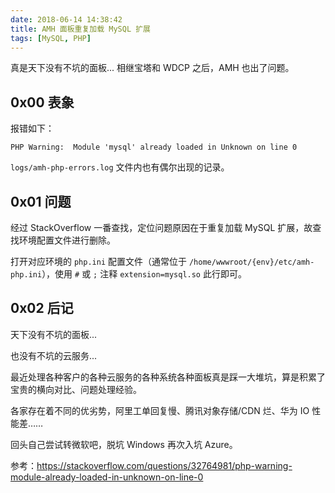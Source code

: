 ```yaml
---
date: 2018-06-14 14:38:42
title: AMH 面板重复加载 MySQL 扩展
tags: [MySQL, PHP]
---
```


真是天下没有不坑的面板... 相继宝塔和 WDCP 之后，AMH 也出了问题。

## 0x00 表象

报错如下：

`PHP Warning:  Module 'mysql' already loaded in Unknown on line 0`

`logs/amh-php-errors.log` 文件内也有偶尔出现的记录。

## 0x01 问题

经过 StackOverflow 一番查找，定位问题原因在于重复加载 MySQL 扩展，故查找环境配置文件进行删除。

打开对应环境的 `php.ini` 配置文件（通常位于 `/home/wwwroot/{env}/etc/amh-php.ini`），使用 `#` 或 `;` 注释 `extension=mysql.so` 此行即可。

## 0x02 后记

天下没有不坑的面板...

也没有不坑的云服务...

最近处理各种客户的各种云服务的各种系统各种面板真是踩一大堆坑，算是积累了宝贵的横向对比、问题处理经验。

各家存在着不同的优劣势，阿里工单回复慢、腾讯对象存储/CDN 烂、华为 IO 性能差……

回头自己尝试转微软吧，脱坑 Windows 再次入坑 Azure。

参考：<https://stackoverflow.com/questions/32764981/php-warning-module-already-loaded-in-unknown-on-line-0>
